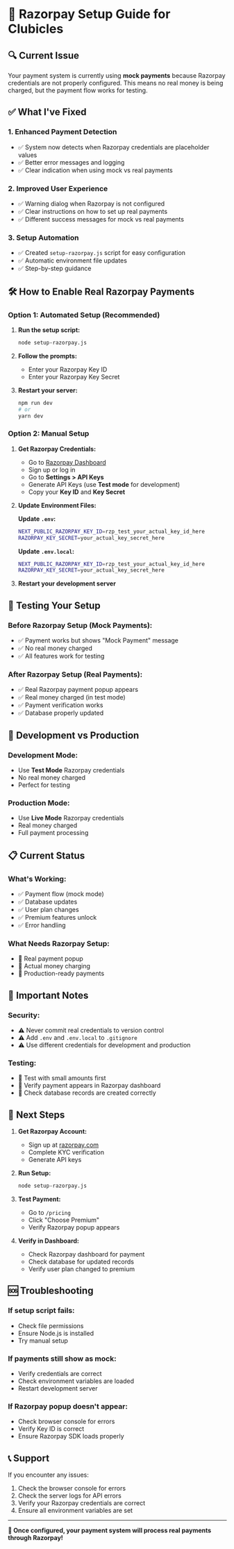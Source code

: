 # 🚀 Razorpay Setup Guide for Clubicles

## 🔍 Current Issue
Your payment system is currently using **mock payments** because Razorpay credentials are not properly configured. This means no real money is being charged, but the payment flow works for testing.

## ✅ What I've Fixed

### 1. **Enhanced Payment Detection**
- ✅ System now detects when Razorpay credentials are placeholder values
- ✅ Better error messages and logging
- ✅ Clear indication when using mock vs real payments

### 2. **Improved User Experience**
- ✅ Warning dialog when Razorpay is not configured
- ✅ Clear instructions on how to set up real payments
- ✅ Different success messages for mock vs real payments

### 3. **Setup Automation**
- ✅ Created `setup-razorpay.js` script for easy configuration
- ✅ Automatic environment file updates
- ✅ Step-by-step guidance

## 🛠️ How to Enable Real Razorpay Payments

### **Option 1: Automated Setup (Recommended)**

1. **Run the setup script:**
   ```bash
   node setup-razorpay.js
   ```

2. **Follow the prompts:**
   - Enter your Razorpay Key ID
   - Enter your Razorpay Key Secret

3. **Restart your server:**
   ```bash
   npm run dev
   # or
   yarn dev
   ```

### **Option 2: Manual Setup**

1. **Get Razorpay Credentials:**
   - Go to [Razorpay Dashboard](https://dashboard.razorpay.com/)
   - Sign up or log in
   - Go to **Settings > API Keys**
   - Generate API Keys (use **Test mode** for development)
   - Copy your **Key ID** and **Key Secret**

2. **Update Environment Files:**
   
   **Update `.env`:**
   ```bash
   NEXT_PUBLIC_RAZORPAY_KEY_ID=rzp_test_your_actual_key_id_here
   RAZORPAY_KEY_SECRET=your_actual_key_secret_here
   ```
   
   **Update `.env.local`:**
   ```bash
   NEXT_PUBLIC_RAZORPAY_KEY_ID=rzp_test_your_actual_key_id_here
   RAZORPAY_KEY_SECRET=your_actual_key_secret_here
   ```

3. **Restart your development server**

## 🧪 Testing Your Setup

### **Before Razorpay Setup (Mock Payments):**
- ✅ Payment works but shows "Mock Payment" message
- ✅ No real money charged
- ✅ All features work for testing

### **After Razorpay Setup (Real Payments):**
- ✅ Real Razorpay payment popup appears
- ✅ Real money charged (in test mode)
- ✅ Payment verification works
- ✅ Database properly updated

## 🔧 Development vs Production

### **Development Mode:**
- Use **Test Mode** Razorpay credentials
- No real money charged
- Perfect for testing

### **Production Mode:**
- Use **Live Mode** Razorpay credentials
- Real money charged
- Full payment processing

## 📋 Current Status

### **What's Working:**
- ✅ Payment flow (mock mode)
- ✅ Database updates
- ✅ User plan changes
- ✅ Premium features unlock
- ✅ Error handling

### **What Needs Razorpay Setup:**
- 🔄 Real payment popup
- 🔄 Actual money charging
- 🔄 Production-ready payments

## 🚨 Important Notes

### **Security:**
- ⚠️ Never commit real credentials to version control
- ⚠️ Add `.env` and `.env.local` to `.gitignore`
- ⚠️ Use different credentials for development and production

### **Testing:**
- 🧪 Test with small amounts first
- 🧪 Verify payment appears in Razorpay dashboard
- 🧪 Check database records are created correctly

## 🎯 Next Steps

1. **Get Razorpay Account:**
   - Sign up at [razorpay.com](https://razorpay.com/)
   - Complete KYC verification
   - Generate API keys

2. **Run Setup:**
   ```bash
   node setup-razorpay.js
   ```

3. **Test Payment:**
   - Go to `/pricing`
   - Click "Choose Premium"
   - Verify Razorpay popup appears

4. **Verify in Dashboard:**
   - Check Razorpay dashboard for payment
   - Check database for updated records
   - Verify user plan changed to premium

## 🆘 Troubleshooting

### **If setup script fails:**
- Check file permissions
- Ensure Node.js is installed
- Try manual setup

### **If payments still show as mock:**
- Verify credentials are correct
- Check environment variables are loaded
- Restart development server

### **If Razorpay popup doesn't appear:**
- Check browser console for errors
- Verify Key ID is correct
- Ensure Razorpay SDK loads properly

## 📞 Support

If you encounter any issues:
1. Check the browser console for errors
2. Check the server logs for API errors
3. Verify your Razorpay credentials are correct
4. Ensure all environment variables are set

---

**🎉 Once configured, your payment system will process real payments through Razorpay!**
